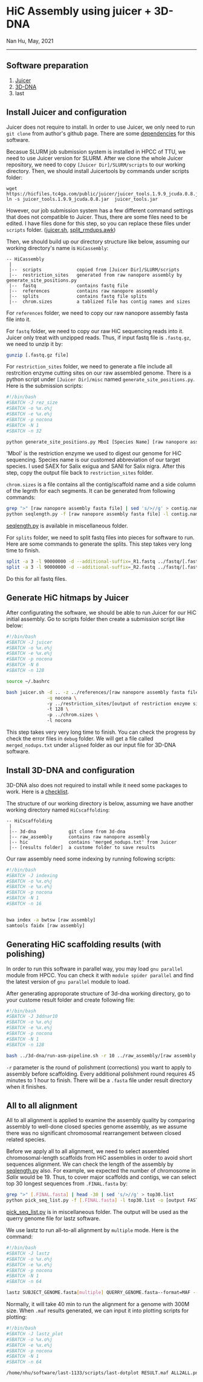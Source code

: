 # HiC Assembly using juicer + 3D-DNA
Nan Hu, May, 2021

---

## Software preparation
1. [Juicer](https://github.com/aidenlab/juicer)
2. [3D-DNA](https://github.com/aidenlab/3d-dna)
3. last

## Install Juicer and configuration
Juicer does not require to install. In order to use Juicer, we only need to run `git clone` from author's github page. There are some [dependencies](https://github.com/aidenlab/juicer#readme) for this software.

Becasue SLURM job submission system is installed in HPCC of TTU, we need to use Juicer version for SLURM. After we clone the whole Juicer repository, we need to copy `[Juicer Dir]/SLURM/scripts` to our working directory. Then, we should install Juicertools by commands under scripts folder:
```
wget https://hicfiles.tc4ga.com/public/juicer/juicer_tools.1.9.9_jcuda.0.8.jar
ln -s juicer_tools.1.9.9_jcuda.0.8.jar  juicer_tools.jar
```

However, our job submission system has a few different command settings that does not compatible to Juicer. Thus, there are some files need to be edited. I have files done for this step, so you can replace these files under `scripts` folder. ([juicer.sh](https://github.com/gudusanjiao/HiCassembly/blob/main/miscellaneous/juicer.sh), [split_rmdups.awk](https://github.com/gudusanjiao/HiCassembly/blob/main/miscellaneous/split_rmdups.awk))

Then, we should build up our directory structure like below, assuming our working directory's name is `HiCassembly`:
```
-- HiCassembly
 |
 |--  scripts             copied from [Juicer Dir]/SLURM/scripts
 |--  restriction_sites   generated from raw nanopore assembly by generate_site_positions.py
 |--  fastq               contains fastq file
 |--  references          contains raw nanopore assembly
 |--  splits              contains fastq file splits
 |--  chrom.sizes         a tablized file has contig names and sizes
```
For `references` folder, we need to copy our raw nanopore assembly fasta file into it.

For `fastq` folder, we need to copy our raw HiC sequencing reads into it. Juicer only treat with unzipped reads. Thus, if input fastq file is `.fastq.gz`, we need to unzip it by:
```bash
gunzip [.fastq.gz file]
```

For `restriction_sites` folder, we need to generate a file include all restrcition enzyme cutting sites on our raw assembled genome. There is a python script under `[Juicer Dir]/misc` named `generate_site_positions.py`. Here is the submission scripts:
```bash
#!/bin/bash
#SBATCH -J rez_size
#SBATCH -o %x.o%j
#SBATCH -e %x.e%j
#SBATCH -p nocona
#SBATCH -N 1
#SBATCH -n 32

python generate_site_positions.py MboI [Species Name] [raw nanopore assembly fasta file]

```
'MboI' is the restriction enzyme we used to digest our genome for HiC sequencing. Species name is our customed abbreviation of our target species. I used SAEX for Salix exigua and SANI for Salix nigra. After this step, copy the output file back to `restriction_sites` folder.

`chrom.sizes` is a file contains all the contig/scaffold name and a side column of the legnth for each segments. It can be generated from following commands:
```bash
grep ">" [raw nanopore assembly fasta file] | sed 's/>//g' > contig.namelist
python seqlength.py -f [raw nanopore assembly fasta file] -l contig.namelist > [output file name]

```
[seqlength.py](https://github.com/gudusanjiao/HiCassembly/blob/main/miscellaneous/seqlength.py) is available in miscellaneous folder.

For `splits` folder, we need to split fastq files into pieces for software to run. Here are some commands to generate the splits. This step takes very long time to finish.
```bash
split -a 3 -l 90000000 -d --additional-suffix=_R1.fastq ../fastq/[.fastq files]
split -a 3 -l 90000000 -d --additional-suffix=_R2.fastq ../fastq/[.fastq files]

```
Do this for all fastq files.

## Generate HiC hitmaps by Juicer

After configurating the software, we should be able to run Juicer for our HiC initial assembly. Go to scripts folder then create a submission script like below:
```bash
#!/bin/bash
#SBATCH -J juicer
#SBATCH -o %x.o%j
#SBATCH -e %x.e%j
#SBATCH -p nocona
#SBATCH -N 6
#SBATCH -n 128

source ~/.bashrc

bash juicer.sh -d .. -z ../references/[raw nanopore assembly fasta file] \
               -q nocona \ 
               -y ../restriction_sites/[output of restriction enzyme sites] \ 
               -t 128 \ 
               -p ../chrom.sizes \ 
               -l nocona

```
This step takes very very long time to finish. You can check the progress by check the error files in `debug` folder. We will get a file called `merged_nodups.txt` under `aligned` folder as our input file for 3D-DNA software.

## Install 3D-DNA and configuration
3D-DNA also does not required to install while it need some packages to work. Here is a [checklist](https://github.com/aidenlab/3d-dna#readme).

The structure of our working directory is below, assuming we have another working directory named `HiCscaffolding`:
```
-- HiCscaffolding
 |
 |-- 3d-dna            git clone from 3d-dna
 |-- raw_assembly      contains raw nanopore assembly 
 |-- hic               contains 'merged_nodups.txt' from Juicer
 |-- [results folder]  a custome folder to save results
```
Our raw assembly need some indexing by running following scripts:
```bash
#!/bin/bash
#SBATCH -J indexing
#SBATCH -o %x.o%j
#SBATCH -e %x.e%j
#SBATCH -p nocona
#SBATCH -N 1
#SBATCH -n 16


bwa index -a bwtsw [raw assembly] 
samtools faidx [raw assembly] 
```

## Generating HiC scaffolding results (with polishing)
In order to run this software in parallel way, you may load `gnu parallel` module from HPCC. You can check it with `module spider parallel` and find the latest version of `gnu parallel` module to load.

After generating approporate structure of 3d-dna working directory, go to your custome result folder and create following file:
```bash
#!/bin/bash
#SBATCH -J 3ddnar10
#SBATCH -o %x.o%j
#SBATCH -e %x.e%j
#SBATCH -p nocona
#SBATCH -N 1
#SBATCH -n 128

bash ../3d-dna/run-asm-pipeline.sh -r 10 ../raw_assembly/[raw assembly fasta] ../hic/merged_nodups.txt

```
`-r` parameter is the round of polishment (corrections) you want to apply to assembly before scaffolding. Every additional polishment round requires 45 minutes to 1 hour to finish. There will be a `.fasta` file under result directory when it finishes.

## All to all alignment
All to all alignment is applied to examine the assembly quality by comparing assembly to well-done closed species genome assembly, as we assume there was no significant chromosomal rearrangement between closed related species.

Before we apply all to all alignment, we need to select assembled chromosomal-length scaffolds from HiC assemblies in order to avoid short sequences alignment. We can check the length of the assembly by [seqlength.py](https://github.com/gudusanjiao/HiCassembly/blob/main/miscellaneous/seqlength.py) also. For example, we expected the number of chromosome in *Salix* would be 19. Thus, to cover major scaffolds and contigs, we can select top 30 longest sequences from `.FINAL.fasta` by:
```bash
grep ">" [.FINAL.fasta] | head -30 | sed 's/>//g' > top30.list
python pick_seq_list.py -f [.FINAL.fasta] -l top30.list -o [output FASTA]
```

[pick_seq_list.py](https://github.com/gudusanjiao/HiCassembly/blob/main/miscellaneous/pick_seq_list.py) is in miscellaneous folder. The output will be used as the querry genome file for lastz software. 

We use lastz to run all-to-all alignment by `multiple` mode. Here is the command:
```bash
#!/bin/bash
#SBATCH -J lastz
#SBATCH -o %x.o%j
#SBATCH -e %x.e%j
#SBATCH -p nocona
#SBATCH -N 1
#SBATCH -n 64

lastz SUBJECT_GENOME.fasta[multiple] QUERRY_GENOME.fasta--format=MAF --chain --gapped --transition --maxwordcount=4 --exact=100 --step=20 > RESULTS.maf

```
Normally, it will take 40 min to run the alignment for a genome with 300M size. When `.maf` results generated, we can input it into plotting scripts for plotting:
```bash
#!/bin/bash
#SBATCH -J lastz_plot
#SBATCH -o %x.o%j
#SBATCH -e %x.e%j
#SBATCH -p nocona
#SBATCH -N 1
#SBATCH -n 64

/home/nhu/software/last-1133/scripts/last-dotplot RESULT.maf ALL2ALL.png

```

